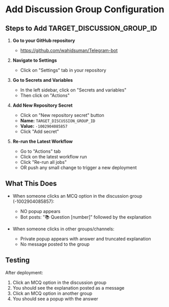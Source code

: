 # Add Discussion Group Configuration

## Steps to Add TARGET_DISCUSSION_GROUP_ID

1. **Go to your GitHub repository**
   - https://github.com/wahidsuman/Telegram-bot

2. **Navigate to Settings**
   - Click on "Settings" tab in your repository

3. **Go to Secrets and Variables**
   - In the left sidebar, click on "Secrets and variables"
   - Then click on "Actions"

4. **Add New Repository Secret**
   - Click on "New repository secret" button
   - **Name:** `TARGET_DISCUSSION_GROUP_ID`
   - **Value:** `-1002904085857`
   - Click "Add secret"

5. **Re-run the Latest Workflow**
   - Go to "Actions" tab
   - Click on the latest workflow run
   - Click "Re-run all jobs"
   - OR push any small change to trigger a new deployment

## What This Does

- When someone clicks an MCQ option in the discussion group (-1002904085857):
  - NO popup appears
  - Bot posts: "📚 Question [number]" followed by the explanation
  
- When someone clicks in other groups/channels:
  - Private popup appears with answer and truncated explanation
  - No message posted to the group

## Testing

After deployment:
1. Click an MCQ option in the discussion group
2. You should see the explanation posted as a message
3. Click an MCQ option in another group
4. You should see a popup with the answer